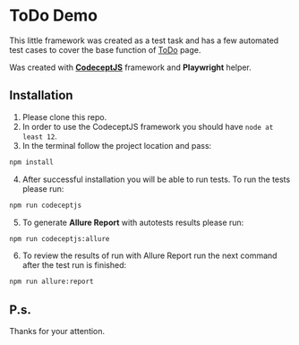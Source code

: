 # ToDo Demo

This little framework was created as a test task and has a few automated test cases to cover the base function of [ToDo](https://todomvc.com/examples/react/#/) page.

Was created with [**CodeceptJS**](https://codecept.io/) framework and **Playwright** helper.

## Installation
1. Please clone this repo.
2. In order to use the CodeceptJS framework you should have `node at least 12`.
3. In the terminal follow the project location and pass:
```bash 
npm install
```
4. After successful installation you will be able to run tests. To run the tests please run:
```bash
npm run codeceptjs
```
5. To generate **Allure Report** with autotests results please run:
```bash
npm run codeceptjs:allure
```
6. To review the results of run with Allure Report run the next command after the test run is finished:
```bash
npm run allure:report
```

## P.s.
Thanks for your attention.
